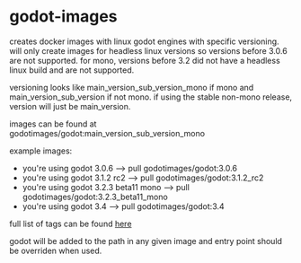 # godot-images
creates docker images with linux godot engines with specific versioning. will only create images for headless linux versions so versions before 3.0.6 are not supported. for mono, versions before 3.2 did not have a headless linux build and are not supported.

versioning looks like main_version_sub_version_mono if mono and main_version_sub_version if not mono. if using the stable non-mono release, version will just be main_version.

images can be found at godotimages/godot:main_version_sub_version_mono
  
example images:
* you're using godot 3.0.6 --> pull godotimages/godot:3.0.6
* you're using godot 3.1.2 rc2 --> pull godotimages/godot:3.1.2_rc2
* you're using godot 3.2.3 beta11 mono --> pull godotimages/godot:3.2.3_beta11_mono
* you're using godot 3.4 --> pull godotimages/godot:3.4

full list of tags can be found [here](https://hub.docker.com/repository/registry-1.docker.io/godotimages/godot/tags)
 
godot will be added to the path in any given image and entry point should be overriden when used.
